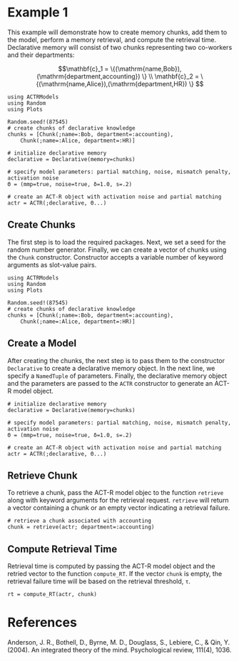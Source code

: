 # Example 1

This example will demonstrate how to create memory chunks, add them to the model, perform a memory retrieval, and compute the retrieval time. Declarative memory will consist of two chunks representing two co-workers and their departments: 

```math
\mathbf{c}_1 = \{(\mathrm{name,Bob}),(\mathrm{department,accounting}) \} \\

\mathbf{c}_2 = \{(\mathrm{name,Alice}),(\mathrm{department,HR}) \}

```


```@setup examplesetup1
using ACTRModels
using Random
using Plots

Random.seed!(87545)
# create chunks of declarative knowledge
chunks = [Chunk(;name=:Bob, department=:accounting),
    Chunk(;name=:Alice, department=:HR)]

# initialize declarative memory
declarative = Declarative(memory=chunks)

# specify model parameters: partial matching, noise, mismatch penalty, activation noise
Θ = (mmp=true, noise=true, δ=1.0, s=.2)  

# create an ACT-R object with activation noise and partial matching
actr = ACTR(;declarative, Θ...)
```
## Create Chunks
The first step is to load the required packages. Next, we set a seed for the random number generator. Finally, we can create a vector of chunks using the `Chunk` constructor. Constructor accepts a variable number of keyword arguments as slot-value pairs.
```@example examplesetup1
using ACTRModels
using Random
using Plots

Random.seed!(87545)
# create chunks of declarative knowledge
chunks = [Chunk(;name=:Bob, department=:accounting),
    Chunk(;name=:Alice, department=:HR)]
```

## Create a Model
After creating the chunks, the next step is to pass them to the constructor `Declarative` to create a declarative memory object. In the next line, we specify a `NamedTuple` of parameters. Finally, the declarative memory object and the parameters are passed to the `ACTR` constructor to generate an ACT-R model object.
```@example examplesetup1
# initialize declarative memory
declarative = Declarative(memory=chunks)

# specify model parameters: partial matching, noise, mismatch penalty, activation noise
Θ = (mmp=true, noise=true, δ=1.0, s=.2)  

# create an ACT-R object with activation noise and partial matching
actr = ACTR(;declarative, Θ...)
```
## Retrieve Chunk 
To retrieve a chunk, pass the ACT-R model objec to the function `retrieve` along with keyword arguments for the retrieval request. `retrieve` will return a vector containing a chunk or an empty vector indicating a retrieval failure.
```@example examplesetup1
# retrieve a chunk associated with accounting
chunk = retrieve(actr; department=:accounting)
```

## Compute Retrieval Time
Retrieval time is computed by passing the ACT-R model object and the retried vector to the function `compute_RT`. If the vector `chunk` is empty, the retrieval failure time will be based on the retrieval threshold, `τ`.
```@example examplesetup1
rt = compute_RT(actr, chunk)
```

# References

Anderson, J. R., Bothell, D., Byrne, M. D., Douglass, S., Lebiere, C., & Qin, Y. (2004). An integrated theory of the mind. Psychological review, 111(4), 1036.